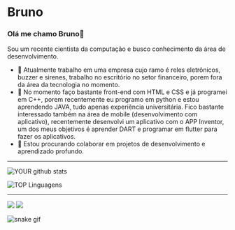 # Bruno

### Olá me chamo Bruno👋
Sou um recente cientista da computação e busco conhecimento da área de desenvolvimento.
- 🔭 Atualmente trabalho em uma empresa cujo ramo é reles eletrônicos, buzzer e sirenes, trabalho no escritório no setor financeiro, porem fora da área da tecnologia no momento.
- 🌱 No momento faço bastante front-end com HTML e CSS e já programei em C++, porem recentemente eu programo em python e estou aprendendo JAVA, tudo apenas experiência universitária. 
Fico bastante interessado também na área de mobile (desenvolvimento com aplicativo), recentemente desenvolvi um aplicativo com o APP Inventor, um dos meus objetivos é aprender DART e programar em flutter para fazer os aplicativos.
- 🤝 Estou procurando colaborar em projetos de desenvolvimento e aprendizado profundo.

<hr> </hr>

![YOUR github stats](https://github-readme-stats.vercel.app/api?username=Nexterzin)


![TOP Linguagens](https://github-readme-stats.vercel.app/api/top-langs/?username=Nexterzin)

<hr> </hr>

[<img src="https://img.shields.io/badge/linkedin-%230077B5.svg?&style=for-the-badge&logo=linkedin&logoColor=white" />](https://www.linkedin.com/in/bruno-vinicius-03179219b/) [<img src = "https://img.shields.io/badge/instagram-%23E4405F.svg?&style=for-the-badge&logo=instagram&logoColor=white">](https://www.instagram.com/bru_vinii/)

![snake gif](https://github.com/Nexterzin/Nexterzin/blob/output/github-contribution-grid-snake-dark.svg)
